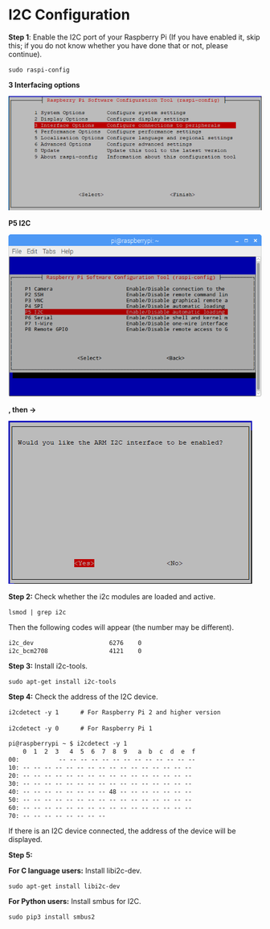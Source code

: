 
# I2C Configuration

**Step 1**: Enable the I2C port of your Raspberry Pi (If you have enabled it, skip this; if you do not know whether you have done that or not, please continue).

```
sudo raspi-config
```

**3 Interfacing options**

![](./img/image282.png)

**P5 I2C**

![](./img/image283.png)

**<Yes>, then <Ok> -> <Finish>**

![](./img/image284.png)

**Step 2:** Check whether the i2c modules are loaded and active.

```
lsmod | grep i2c
```

Then the following codes will appear (the number may be different).

```
i2c_dev                     6276    0
i2c_bcm2708                 4121    0
```

**Step 3:** Install i2c-tools.

```
sudo apt-get install i2c-tools
```

**Step 4:** Check the address of the I2C device.

```
i2cdetect -y 1      # For Raspberry Pi 2 and higher version

i2cdetect -y 0      # For Raspberry Pi 1
```

```
pi@raspberrypi ~ $ i2cdetect -y 1
    0  1  2  3   4  5  6  7  8  9   a  b  c  d  e  f
00:           -- -- -- -- -- -- -- -- -- -- -- -- --
10: -- -- -- -- -- -- -- -- -- -- -- -- -- -- -- --
20: -- -- -- -- -- -- -- -- -- -- -- -- -- -- -- --
30: -- -- -- -- -- -- -- -- -- -- -- -- -- -- -- --
40: -- -- -- -- -- -- -- -- 48 -- -- -- -- -- -- --
50: -- -- -- -- -- -- -- -- -- -- -- -- -- -- -- --
60: -- -- -- -- -- -- -- -- -- -- -- -- -- -- -- --
70: -- -- -- -- -- -- -- --
```

If there is an I2C device connected, the address of the device will be displayed.

**Step 5:**

**For C language users:** Install libi2c-dev.

```
sudo apt-get install libi2c-dev
```

**For Python users:** Install smbus for I2C.

```
sudo pip3 install smbus2
```

